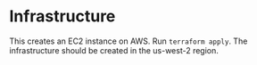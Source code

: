 # Infrastructure

This creates an EC2 instance on AWS. Run `terraform apply`. The infrastructure should be created in the us-west-2 region.
